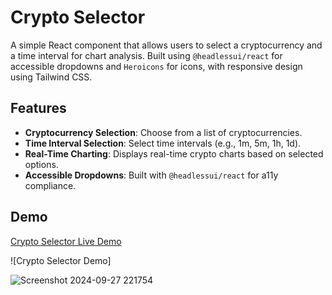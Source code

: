 # Crypto Selector

A simple React component that allows users to select a cryptocurrency and a time interval for chart analysis. Built using `@headlessui/react` for accessible dropdowns and `Heroicons` for icons, with responsive design using Tailwind CSS.

## Features

- **Cryptocurrency Selection**: Choose from a list of cryptocurrencies.
- **Time Interval Selection**: Select time intervals (e.g., 1m, 5m, 1h, 1d).
- **Real-Time Charting**: Displays real-time crypto charts based on selected options.
- **Accessible Dropdowns**: Built with `@headlessui/react` for a11y compliance.

## Demo

[Crypto Selector Live Demo](https://crypto-chart-puce-delta.vercel.app/)

![Crypto Selector Demo]


![Screenshot 2024-09-27 221754](https://github.com/user-attachments/assets/2d70166d-33c4-4a15-8d33-ab7d0f6da841)


